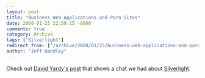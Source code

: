 ```yaml
---
layout: post
title: "Business Web Applications and Porn Sites"
date: 2008-01-25 22:59:15 -0800
comments: true
category: Archive
tags: ["Silverlight"]
redirect_from: ["/archive/2008/01/25/business-web-applications-and-porn-sites.aspx/"]
author: "Jeff Handley"
---
```

<!-- more -->
<p>Check out <a href="http://dyardy.spaces.live.com/blog/cns!812B0DF85863A595!293.entry" target="_blank">David Yardy's post</a> that shows a chat we had about <a href="http://silverlight.net/" target="_blank">Silverlight</a>.</p>

